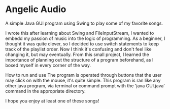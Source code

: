# Angelic Audio

A simple Java GUI program using Swing to play some of my favorite songs.

I wrote this after learning about Swing and FileInputStream, I wanted to embedd my passion of music into the logic of programming.
As a beginner, I thought it was quite clever, so I decided to use switch statements to keep track of the playlist order. Now I think it's confusing and don't feel like changing it, but may eventually.
From this small project, I learned the importance of planning out the structure of a program beforehand, as I boxed myself in every corner of the way.

How to run and use
The program is operated through buttons that the user may click on with the mouse, it's quite simple.
This program is ran like any other java program, via terminal or command prompt with the 'java GUI.java' command in the appropriate directory.

I hope you enjoy at least one of these songs!
